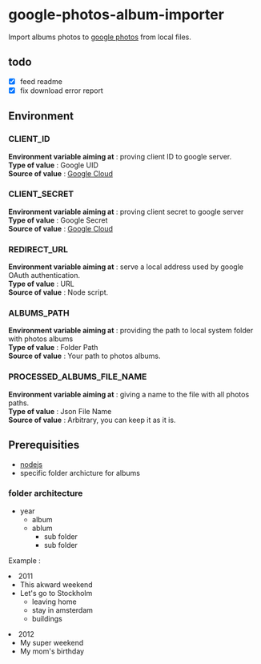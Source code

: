 # google-photos-album-importer
Import albums photos to [google photos](https://www.google.com/photos/about/) from local files.

## todo
- [x] feed readme
- [x] fix download error report

## Environment
      
### CLIENT_ID  
**Environment variable aiming at** : proving client ID to google server.  
**Type of value** : Google UID  
**Source of value** : [Google Cloud](https://console.cloud.google.com/)  
  
### CLIENT_SECRET  
**Environment variable aiming at** : proving client secret to google server  
**Type of value** : Google Secret  
**Source of value** : [Google Cloud](https://console.cloud.google.com/)  
  
### REDIRECT_URL  
**Environment variable aiming at** : serve a local address used by google OAuth authentication.  
**Type of value** : URL  
**Source of value** : Node script.  
  
### ALBUMS_PATH  
**Environment variable aiming at** : providing the path to local system folder with photos albums  
**Type of value** : Folder Path  
**Source of value** : Your path to photos albums.  
  
### PROCESSED_ALBUMS_FILE_NAME  
**Environment variable aiming at** : giving a name to the file with all photos paths.  
**Type of value** : Json File Name  
**Source of value** : Arbitrary, you can keep it as it is.  

## Prerequisities

- [nodejs](https://nodejs.org/en/)
- specific folder archicture for albums

### folder architecture

- year
  - album
  - ablum
    - sub folder
    - sub folder
 
Example : 
          <li>2011
            <ul>
              <li>This akward weekend</li>
              <li>Let's go to Stockholm
                <ul>
                  <li> leaving home </li>
                  <li> stay in amsterdam </li>
                  <li> buildings </li>
                </ul>
              </li>
            </ul>
          </li>
          <li>2012
            <ul>
              <li>My super weekend</li>
              <li>My mom's birthday</li>
            </ul>
          </li>
  

